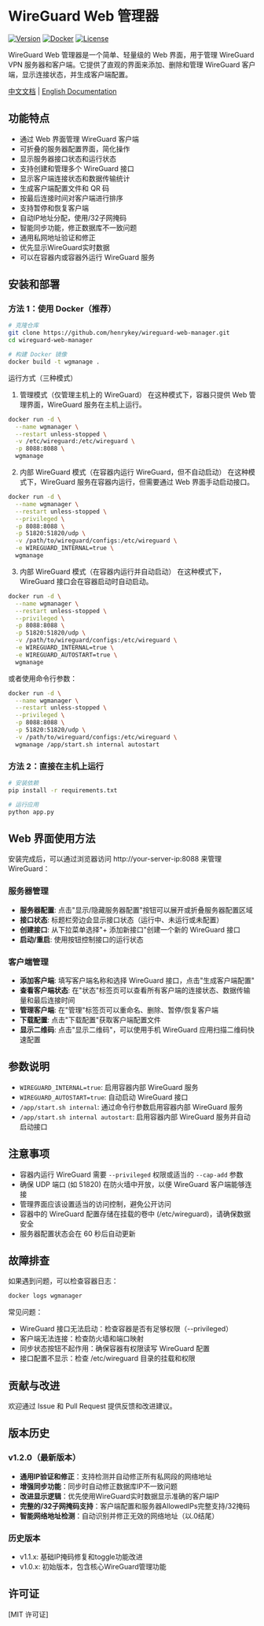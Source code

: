 # WireGuard Web 管理器

[![Version](https://img.shields.io/badge/version-v1.2.0-blue.svg)](https://github.com/henrykey/wireguard-web-manager/releases)
[![Docker](https://img.shields.io/badge/docker-supported-green.svg)](https://hub.docker.com)
[![License](https://img.shields.io/badge/license-MIT-green.svg)](LICENSE)

WireGuard Web 管理器是一个简单、轻量级的 Web 界面，用于管理 WireGuard VPN 服务器和客户端。它提供了直观的界面来添加、删除和管理 WireGuard 客户端，显示连接状态，并生成客户端配置。

[中文文档](README.ZH.md) | [English Documentation](README.md)

## 功能特点

- 通过 Web 界面管理 WireGuard 客户端
- 可折叠的服务器配置界面，简化操作
- 显示服务器接口状态和运行状态
- 支持创建和管理多个 WireGuard 接口
- 显示客户端连接状态和数据传输统计
- 生成客户端配置文件和 QR 码
- 按最后连接时间对客户端进行排序
- 支持暂停和恢复客户端
- 自动IP地址分配，使用/32子网掩码
- 智能同步功能，修正数据库不一致问题
- 通用私网地址验证和修正
- 优先显示WireGuard实时数据
- 可以在容器内或容器外运行 WireGuard 服务

## 安装和部署

### 方法 1：使用 Docker（推荐）

```bash
# 克隆仓库
git clone https://github.com/henrykey/wireguard-web-manager.git
cd wireguard-web-manager

# 构建 Docker 镜像
docker build -t wgmanage .
```

运行方式（三种模式）

1. 管理模式（仅管理主机上的 WireGuard）
   在这种模式下，容器只提供 Web 管理界面，WireGuard 服务在主机上运行。

```bash
docker run -d \
  --name wgmanager \
  --restart unless-stopped \
  -v /etc/wireguard:/etc/wireguard \
  -p 8088:8088 \
  wgmanage
```

2. 内部 WireGuard 模式（在容器内运行 WireGuard，但不自动启动）
   在这种模式下，WireGuard 服务在容器内运行，但需要通过 Web 界面手动启动接口。

```bash
docker run -d \
  --name wgmanager \
  --restart unless-stopped \
  --privileged \
  -p 8088:8088 \
  -p 51820:51820/udp \
  -v /path/to/wireguard/configs:/etc/wireguard \
  -e WIREGUARD_INTERNAL=true \
  wgmanage
```

3. 内部 WireGuard 模式（在容器内运行并自动启动）
   在这种模式下，WireGuard 接口会在容器启动时自动启动。

```bash
docker run -d \
  --name wgmanager \
  --restart unless-stopped \
  --privileged \
  -p 8088:8088 \
  -p 51820:51820/udp \
  -v /path/to/wireguard/configs:/etc/wireguard \
  -e WIREGUARD_INTERNAL=true \
  -e WIREGUARD_AUTOSTART=true \
  wgmanage
```

或者使用命令行参数：

```bash
docker run -d \
  --name wgmanager \
  --restart unless-stopped \
  --privileged \
  -p 8088:8088 \
  -p 51820:51820/udp \
  -v /path/to/wireguard/configs:/etc/wireguard \
  wgmanage /app/start.sh internal autostart
```

### 方法 2：直接在主机上运行
```bash
# 安装依赖
pip install -r requirements.txt

# 运行应用
python app.py
```

## Web 界面使用方法

安装完成后，可以通过浏览器访问 http://your-server-ip:8088 来管理 WireGuard：

### 服务器管理

- **服务器配置**: 点击"显示/隐藏服务器配置"按钮可以展开或折叠服务器配置区域
- **接口状态**: 标题栏旁边会显示接口状态（运行中、未运行或未配置）
- **创建接口**: 从下拉菜单选择"+ 添加新接口"创建一个新的 WireGuard 接口
- **启动/重启**: 使用按钮控制接口的运行状态

### 客户端管理

- **添加客户端**: 填写客户端名称和选择 WireGuard 接口，点击"生成客户端配置"
- **查看客户端状态**: 在"状态"标签页可以查看所有客户端的连接状态、数据传输量和最后连接时间
- **管理客户端**: 在"管理"标签页可以重命名、删除、暂停/恢复客户端
- **下载配置**: 点击"下载配置"获取客户端配置文件
- **显示二维码**: 点击"显示二维码"，可以使用手机 WireGuard 应用扫描二维码快速配置

## 参数说明

- `WIREGUARD_INTERNAL=true`: 启用容器内部 WireGuard 服务
- `WIREGUARD_AUTOSTART=true`: 自动启动 WireGuard 接口
- `/app/start.sh internal`: 通过命令行参数启用容器内部 WireGuard 服务
- `/app/start.sh internal autostart`: 启用容器内部 WireGuard 服务并自动启动接口

## 注意事项

- 容器内运行 WireGuard 需要 `--privileged` 权限或适当的 `--cap-add` 参数
- 确保 UDP 端口 (如 51820) 在防火墙中开放，以便 WireGuard 客户端能够连接
- 管理界面应该设置适当的访问控制，避免公开访问
- 容器中的 WireGuard 配置存储在挂载的卷中 (/etc/wireguard)，请确保数据安全
- 服务器配置状态会在 60 秒后自动更新

## 故障排查

如果遇到问题，可以检查容器日志：
```bash
docker logs wgmanager
```
常见问题：

- WireGuard 接口无法启动：检查容器是否有足够权限（--privileged）
- 客户端无法连接：检查防火墙和端口映射
- 同步状态按钮不起作用：确保容器有权限读写 WireGuard 配置
- 接口配置不显示：检查 /etc/wireguard 目录的挂载和权限

## 贡献与改进

欢迎通过 Issue 和 Pull Request 提供反馈和改进建议。

## 版本历史

### v1.2.0（最新版本）
- **通用IP验证和修正**：支持检测并自动修正所有私网段的网络地址
- **增强同步功能**：同步时自动修正数据库IP不一致问题  
- **改进显示逻辑**：优先使用WireGuard实时数据显示准确的客户端IP
- **完整的/32子网掩码支持**：客户端配置和服务器AllowedIPs完整支持/32掩码
- **智能网络地址检测**：自动识别并修正无效的网络地址（以.0结尾）

### 历史版本
- v1.1.x: 基础IP掩码修复和toggle功能改进
- v1.0.x: 初始版本，包含核心WireGuard管理功能

## 许可证

[MIT 许可证]